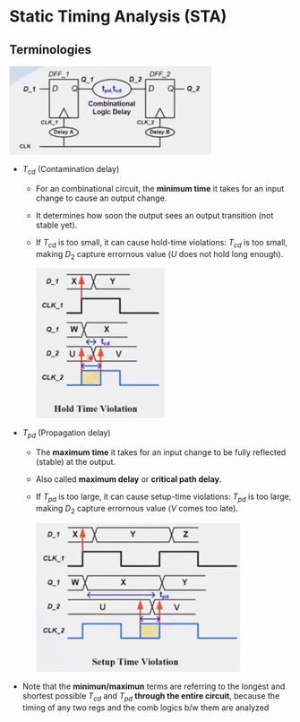 # Static Timing Analysis (STA)

## Terminologies
![delay b/w two DFFs](../imgs/delay.png)
* $T_{cd}$ (Contamination delay)

  * For an combinational circuit, the **minimum time** it takes for an input change to cause an output change.
  * It determines how soon the output sees an output transition (not stable yet).
  * If $T_{cd}$ is too small, it can cause hold-time violations: $T_{cd}$ is too small, making $D_2$ capture errornous value ($U$ does not hold long enough).
  
    ![hold-time violation](../imgs/hold-time_violation.png)

* $T_{pd}$ (Propagation delay)

  * The **maximum time** it takes for an input change to be fully reflected (stable) at the output.
  * Also called **maximum delay** or **critical path delay**.
  * If $T_{pd}$ is too large, it can cause setup-time violations: $T_{pd}$ is too large, making $D_2$ capture errornous value ($V$ comes too late).
  
    ![setup-time violation](../imgs/setup-time_violation.png)

* Note that the **minimun/maximun** terms are referring to the longest and shortest possible $T_{cd}$ and $T_{pd}$ **through the entire circuit**, because the timing of any two regs and the comb logics b/w them are analyzed
